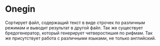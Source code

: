 # Onegin
Сортирует файл, содержащий текст в виде строчек по различным режимам и выводит результат в другой файл. Так же существует бредогенератор, который генерирует четверостишия по рифмам. Так же присутствует работа с различными языками, не только английский.
